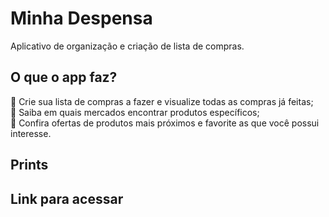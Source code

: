 # Minha Despensa 
Aplicativo de organização e criação de lista de compras.

## O que o app faz?
<!-- :herb: <del>Criar modal de Nova Playlist</del> <br /> -->
:memo: Crie sua lista de compras a fazer e visualize todas as compras já feitas; <br />
:memo: Saiba em quais mercados encontrar produtos específicos; <br />
:memo: Confira ofertas de produtos mais próximos e favorite as que você possui interesse.

## Prints 

## Link para acessar